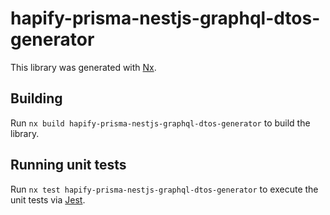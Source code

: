 # hapify-prisma-nestjs-graphql-dtos-generator

This library was generated with [Nx](https://nx.dev).

## Building

Run `nx build hapify-prisma-nestjs-graphql-dtos-generator` to build the library.

## Running unit tests

Run `nx test hapify-prisma-nestjs-graphql-dtos-generator` to execute the unit
tests via [Jest](https://jestjs.io).
